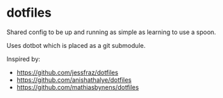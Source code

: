 # dotfiles

Shared config to be up and running as simple as learning to use a spoon.

Uses dotbot which is placed as a git submodule.


Inspired by:
- https://github.com/jessfraz/dotfiles
- https://github.com/anishathalye/dotfiles
- https://github.com/mathiasbynens/dotfiles
